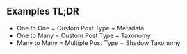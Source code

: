 ##  Examples TL;DR

* One to One = Custom Post Type + Metadata
* One to Many = Custom Post Type + Taxonomy
* Many to Many = Multiple Post Type + Shadow Taxonomy
